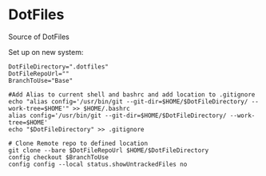 # DotFiles
Source of DotFiles

Set up on new system:

    DotFileDirectory=".dotfiles"
    DotFileRepoUrl=""
    BranchToUse="Base"
    
    #Add Alias to current shell and bashrc and add location to .gitignore
    echo "alias config='/usr/bin/git --git-dir=$HOME/$DotFileDirectory/ --work-tree=$HOME'" >> $HOME/.bashrc
    alias config='/usr/bin/git --git-dir=$HOME/$DotFileDirectory/ --work-tree=$HOME'
    echo "$DotFileDirectory" >> .gitignore
    
    # Clone Remote repo to defined location
    git clone --bare $DotFileRepoUrl $HOME/$DotFileDirectory
    config checkout $BranchToUse
    config config --local status.showUntrackedFiles no
